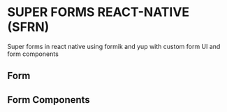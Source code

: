 # SUPER FORMS REACT-NATIVE (SFRN)

Super forms in react native using formik and yup with custom form UI and form components 

##  Form

## Form Components

